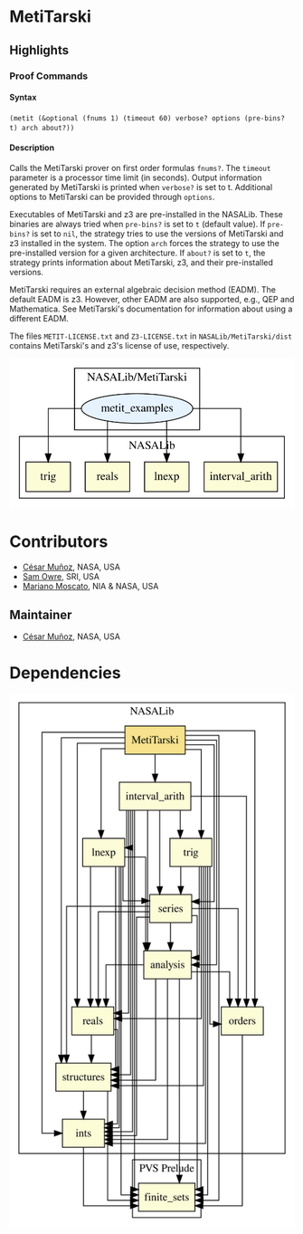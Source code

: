 # MetiTarski

## Highlights

### Proof Commands

#### Syntax

`(metit (&optional (fnums 1) (timeout 60) verbose? options (pre-bins? t) arch about?))`

#### Description

Calls the MetiTarski prover on first order formulas `fnums?`. 
The `timeout` parameter is a processor time limit (in seconds). 
Output information generated by MetiTarski is printed when `verbose?` is set to t. 
Additional options to MetiTarski can be provided through `options`.

Executables of MetiTarski and z3 are pre-installed in the NASALib. 
These binaries are always tried when `pre-bins?` is set to `t` (default value).
If `pre-bins?` is set to `nil`, the strategy tries to use the versions of MetiTarski and z3 installed in the system. 
The option `arch` forces the strategy to use the pre-installed version for a given architecture.
If `about?` is set to `t`, the strategy prints information about MetiTarski, z3, and their pre-installed versions.

MetiTarski requires an external algebraic decision method (EADM).
The default EADM is z3.
However, other EADM are also supported, e.g., QEP and Mathematica. 
See MetiTarski's documentation for information about using a different EADM.

The files `METIT-LICENSE.txt` and `Z3-LICENSE.txt` in `NASALib/MetiTarski/dist` contains MetiTarski's and z3's license of use, respectively.


![dependency graph](./MetiTarski-zoomed.svg "Dependency Graph")

# Contributors
* [César Muñoz](http://shemesh.larc.nasa.gov/people/cam), NASA, USA
* [Sam Owre](http://www.csl.sri.com/users/owre), SRI, USA
* [Mariano Moscato](https://www.nianet.org/directory/research-staff/mariano-moscato/), NIA & NASA, USA

## Maintainer
* [César Muñoz](http://shemesh.larc.nasa.gov/people/cam), NASA, USA

# Dependencies
![dependency graph](./MetiTarski.svg "Dependency Graph")
